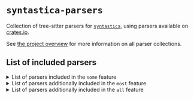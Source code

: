 # `syntastica-parsers`

Collection of tree-sitter parsers for
[`syntastica`](https://crates.io/crates/syntastica), using parsers available on
[crates.io](https://crates.io).

See
[the project overview](https://rubixdev.github.io/syntastica/syntastica/#parser-collections)
for more information on all parser collections.

<!-- Everything under here is autogenerated by running `cargo xtask codegen` -->
<!-- DO NOT EDIT! -->

## List of included parsers

<!-- dprint-ignore-start -->

<details>
<summary>List of parsers included in the <span class="stab portability"><code>some</code></span> feature</summary>

- [bash](https://github.com/tree-sitter/tree-sitter-bash) (not supported by this collection)
- [c](https://docs.rs/tree-sitter-c/0.20.2/)
- [cpp](https://docs.rs/tree-sitter-cpp/0.20.0/)
- [css](https://docs.rs/tree-sitter-css/0.19.0/)
- [go](https://docs.rs/tree-sitter-go/0.19.1/)
- [html](https://docs.rs/tree-sitter-html/0.19.0/) (not supported by this collection)
- [java](https://docs.rs/tree-sitter-java/0.20.0/)
- [javascript](https://docs.rs/tree-sitter-javascript/0.20.0/)
- [json](https://docs.rs/tree-sitter-json/0.19.0/)
- [python](https://docs.rs/tree-sitter-python/0.20.2/)
- [rust](https://docs.rs/tree-sitter-rust/0.20.3/)
- [tsx](https://docs.rs/tree-sitter-typescript/0.20.2/) (not supported by this collection)
- [typescript](https://docs.rs/tree-sitter-typescript/0.20.2/) (not supported by this collection)

</details>

<details>
<summary>List of parsers additionally included in the <span class="stab portability"><code>most</code></span> feature</summary>

- [asm](https://docs.rs/tree-sitter-asm/0.1.0/)
- [regex](https://github.com/tree-sitter/tree-sitter-regex) (not supported by this collection)

</details>

<details>
<summary>List of parsers additionally included in the <span class="stab portability"><code>all</code></span> feature</summary>


</details>

<!-- dprint-ignore-end -->
